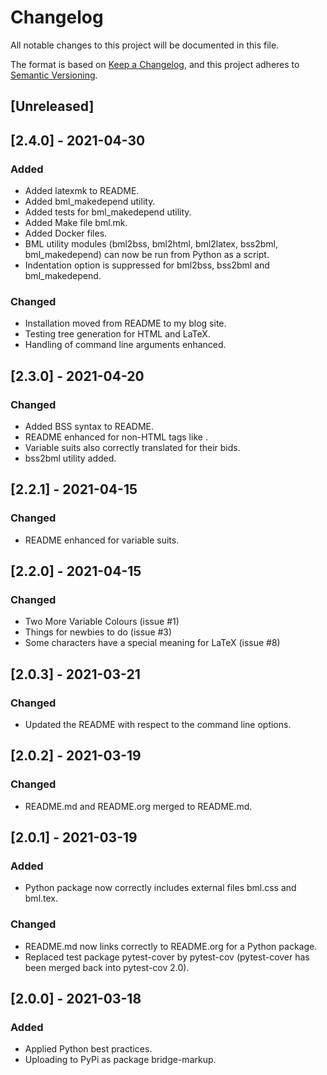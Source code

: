 # Changelog

All notable changes to this project will be documented in this file.

The format is based on [Keep a Changelog](https://keepachangelog.com/en/1.0.0/),
and this project adheres to [Semantic Versioning](https://semver.org/spec/v2.0.0.html).

## [Unreleased]

## [2.4.0] - 2021-04-30

### Added

  - Added latexmk to README.
  - Added bml_makedepend utility.
  - Added tests for bml_makedepend utility.
  - Added Make file bml.mk.
  - Added Docker files.
  - BML utility modules (bml2bss, bml2html, bml2latex, bss2bml, bml_makedepend) can now be run from Python as a script.
  - Indentation option is suppressed for bml2bss, bss2bml and bml_makedepend.

### Changed

  - Installation moved from README to my blog site.
  - Testing tree generation for HTML and LaTeX.
  - Handling of command line arguments enhanced.
  
## [2.3.0] - 2021-04-20

### Changed
  - Added BSS syntax to README.
  - README enhanced for non-HTML tags like <bid> <description>.
  - Variable suits also correctly translated for their bids.
  - bss2bml utility added.
  
## [2.2.1] - 2021-04-15

### Changed
  - README enhanced for variable suits.

## [2.2.0] - 2021-04-15

### Changed
  - Two More Variable Colours (issue #1)
  - Things for newbies to do (issue #3)
  - Some characters have a special meaning for LaTeX (issue #8)

## [2.0.3] - 2021-03-21

### Changed

  - Updated the README with respect to the command line options.

## [2.0.2] - 2021-03-19

### Changed

  - README.md and README.org merged to README.md.

## [2.0.1] - 2021-03-19

### Added

  - Python package now correctly includes external files bml.css and bml.tex.

### Changed

  - README.md now links correctly to README.org for a Python package.
  - Replaced test package pytest-cover by pytest-cov (pytest-cover has been merged back into pytest-cov 2.0).

## [2.0.0] - 2021-03-18

### Added

  - Applied Python best practices.
  - Uploading to PyPi as package bridge-markup.
